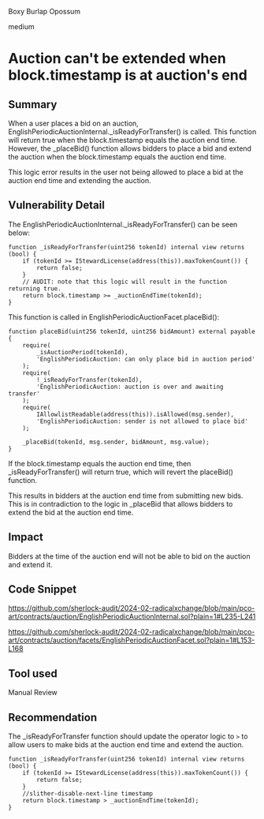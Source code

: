 Boxy Burlap Opossum

medium

# Auction can't be extended when block.timestamp is at auction's end

## Summary

When a user places a bid on an auction, EnglishPeriodicAuctionInternal._isReadyForTransfer() is called. This function will return true when the block.timestamp equals the auction end time. However, the _placeBid() function allows bidders to place a bid and extend the auction when the block.timestamp equals the auction end time.

This logic error results in the user not being allowed to place a bid at the auction end time and extending the auction. 

## Vulnerability Detail

The EnglishPeriodicAuctionInternal._isReadyForTransfer() can be seen below:

```solidity
function _isReadyForTransfer(uint256 tokenId) internal view returns (bool) {
    if (tokenId >= IStewardLicense(address(this)).maxTokenCount()) {
        return false;
    }
    // AUDIT: note that this logic will result in the function returning true.
    return block.timestamp >= _auctionEndTime(tokenId);
}
```

This function is called in EnglishPeriodicAuctionFacet.placeBid():

```solidity
function placeBid(uint256 tokenId, uint256 bidAmount) external payable {
    require(
        _isAuctionPeriod(tokenId),
        'EnglishPeriodicAuction: can only place bid in auction period'
    );
    require(
        !_isReadyForTransfer(tokenId),
        'EnglishPeriodicAuction: auction is over and awaiting transfer'
    );
    require(
        IAllowlistReadable(address(this)).isAllowed(msg.sender),
        'EnglishPeriodicAuction: sender is not allowed to place bid'
    );

    _placeBid(tokenId, msg.sender, bidAmount, msg.value);
}
``` 

If the block.timestamp equals the auction end time, then _isReadyForTransfer() will return true, which will revert the placeBid() function.  

This results in bidders at the auction end time from submitting new bids. This is in contradiction to the logic in _placeBid that allows bidders to extend the bid at the auction end time.

## Impact

Bidders at the time of the auction end will not be able to bid on the auction and extend it. 

## Code Snippet

https://github.com/sherlock-audit/2024-02-radicalxchange/blob/main/pco-art/contracts/auction/EnglishPeriodicAuctionInternal.sol?plain=1#L235-L241

https://github.com/sherlock-audit/2024-02-radicalxchange/blob/main/pco-art/contracts/auction/facets/EnglishPeriodicAuctionFacet.sol?plain=1#L153-L168

## Tool used

Manual Review

## Recommendation

The _isReadyForTransfer function should update the operator logic to `>` to allow users to make bids at the auction end time and extend the auction. 

```solidity
function _isReadyForTransfer(uint256 tokenId) internal view returns (bool) {
    if (tokenId >= IStewardLicense(address(this)).maxTokenCount()) {
        return false;
    }
    //slither-disable-next-line timestamp
    return block.timestamp > _auctionEndTime(tokenId);
}
``` 
